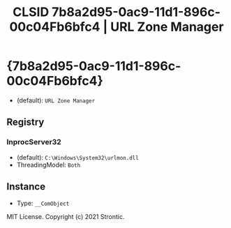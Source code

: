 ﻿---
title: "CLSID 7b8a2d95-0ac9-11d1-896c-00c04Fb6bfc4 | URL Zone Manager"
excerpt: What is COM-Object CLSID 7b8a2d95-0ac9-11d1-896c-00c04Fb6bfc4?
---

# {7b8a2d95-0ac9-11d1-896c-00c04Fb6bfc4}

* (default): `URL Zone Manager`

## Registry


### InprocServer32

* (default): `C:\Windows\System32\urlmon.dll`
* ThreadingModel: `Both`

## Instance

* Type: `__ComObject`

MIT License. Copyright (c) 2021 Strontic.


